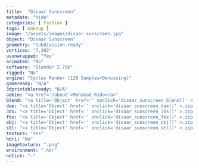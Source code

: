 ```yaml
---
title:  "Disaar Sunscreen"
metadate: "hide"
categories: [ Fashion ]
tags: [ makeup ]
image: "/assets/images/disaar-sunscreen.jpg"
object: "Disaar Sunscreen"
geometry: "Subdivision-ready"
vertices: "7,392"
uvunwrapped: "Yes"
animated: "No"
software: "Blender 2.79b"
rigged: "No"
engine: "Cycles Render (128 Samples+Denoising)"
gameready: "N/A"
3dprintableready: "N/A"
admin: "<a href='/about'>Mohamad Rido</a>"
blend: "<a title='Object' href='' onclick='disaar_sunscreen_blend()' >.zip 689.3 kB</a>"
dae: "<a title='Object' href='' onclick='disaar_sunscreen_dae()' >.zip 315.7 kB</a>"
3ds: "<a title='Object' href='' onclick='disaar_sunscreen_3ds()' >.zip 196.5 kB</a>"
fbx: "<a title='Object' href='' onclick='disaar_sunscreen_fbx()' >.zip 348.2 kB</a>"
obj: "<a title='Object' href='' onclick='disaar_sunscreen_obj()' >.zip 250.1 kB</a>"
stl: "<a title='Object' href='' onclick='disaar_sunscreen_stl()' >.zip 275.5 kB</a>"
texture: "Yes"
hdri: "No"
imagetexture: ".png"
environment: ".hdr"
notice: "-"
---
```

